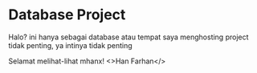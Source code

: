 # Database Project
Halo? ini hanya sebagai database atau tempat saya menghosting project tidak penting, ya intinya tidak penting

Selamat melihat-lihat mhanx!
<>Han Farhan</>
